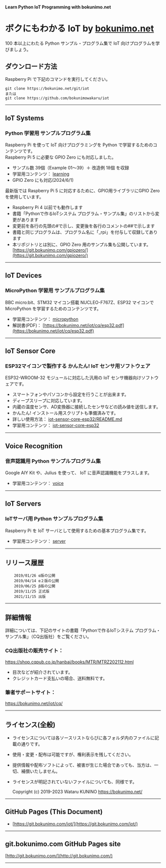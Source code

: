 #### Learn Python IoT Programming with bokunimo.net		
# ボクにもわかる IoT by [bokunimo.net](https://bokunimo.net/)		

100 本以上にわたる Python サンプル・プログラム集で IoT 向けプログラムを学びましょう。

## ダウンロード方法

Raspberry Pi で下記のコマンドを実行してください。

	git clone https://bokunimo.net/git/iot	
	または	
	git clone https://github.com/bokunimowakaru/iot	

--------------------------------------------------------------------------------
## IoT Systems		
### Python 学習用 サンプルプログラム集		

Raspberry Pi を使って IoT 向けプログラミングを Python で学習するためのコンテンツです。  
Raspberry Pi 5 に必要な GPIO Zero にも対応しました。  
- サンプル数 39個（Example 01～39）＋ 改造例 18個 を収録
- 学習用コンテンツ：
	[learning](https://github.com/bokunimowakaru/iot/tree/master/learning)
- GPIO Zero にも対応(2024/6/1)

最新版では Raspberry Pi 5 に対応するために、GPIO用ライブラリにGPIO Zeroを使用しています。  
- Raspberry Pi 4 以前でも動作します
- 書籍「Pythonで作るIoTシステム プログラム・サンプル集」のリストから変更があります
- 変更前を各行の先頭の#で示し、変更後を各行のコメントの##で示します
- 書籍と同じプログラムは、プログラム名に「_rpi」を付与して収録してあります
- 本リポジトリとは別に、GPIO Zero 用のサンプル集も公開しています。  
	[https://git.bokunimo.com/gpiozero/](https://git.bokunimo.com/gpiozero/)

--------------------------------------------------------------------------------
## IoT Devices		
### MicroPython 学習用 サンプルプログラム集		

BBC micro:bit、STM32 マイコン搭載 NUCLEO-F767Z、ESP32 マイコンで MicroPython を学習するためのコンテンツです。
- 学習用コンテンツ：
	[micropython](https://github.com/bokunimowakaru/iot/tree/master/micropython)
- 解説書(PDF)：
	[https://bokunimo.net/iot/cq/esp32.pdf](https://bokunimo.net/iot/cq/esp32.pdf)
--------------------------------------------------------------------------------
## IoT Sensor Core		
### ESP32マイコンで製作する かんたん! IoT センサ用ソフトウェア		

ESP32-WROOM-32 モジュールに対応した汎用の IoT センサ機器向けソフトウェアです。  
- スマートフォンやパソコンから設定を行うことが出来ます。  
- ディープスリープに対応しています。  
- 内蔵の温度センサ、AD変換器に接続したセンサなどの読み値を送信します。  
- かんたん! インストール用スクリプトも準備済みです。  
- 詳しい使用方法：
	[iot-sensor-core-esp32/README.md](https://github.com/bokunimowakaru/iot/tree/master/iot-sensor-core-esp32/README.md)
- 学習用コンテンツ：
	[iot-sensor-core-esp32](https://github.com/bokunimowakaru/iot/tree/master/iot-sensor-core-esp32)

--------------------------------------------------------------------------------
## Voice Recognition		
### 音声認識用 Python サンプルプログラム集		

Google AIY Kit や、Julius を使って、 IoT に音声認識機能をプラスします。
- 学習用コンテンツ：
	[voice](https://github.com/bokunimowakaru/iot/tree/master/voice)

--------------------------------------------------------------------------------
## IoT Servers		
### IoTサーバ用 Python サンプルプログラム集		

Raspberry Pi を IoT サーバとして使用するための基本プログラム集です。
- 学習用コンテンツ：
	[server](https://github.com/bokunimowakaru/iot/tree/master/server)

--------------------------------------------------------------------------------
## リリース履歴

		2019/01/26 α版の公開  
		2019/04/14 α２版の公開  
		2019/06/25 β版の公開  
		2019/11/25 正式版  
		2021/11/15 出版

--------------------------------------------------------------------------------
## 詳細情報

詳細については、下記のサイトの書籍「Pythonで作るIoTシステム
プログラム・サンプル集」（CQ出版社）をご覧ください。  

### CQ出版社の販売サイト：  
https://shop.cqpub.co.jp/hanbai/books/MTR/MTRZ202112.html  
- 目次などが紹介されています。  
- クレジットカード支払いの場合、送料無料です。  

### 筆者サポートサイト：  
https://bokunimo.net/iot/cq/  

--------------------------------------------------------------------------------
## ライセンス(全般)

* ライセンスについては各ソースリストならびに各フォルダ内のファイルに記載の通りです。  
* 使用・変更・配布は可能ですが、権利表示を残してください。  
* 提供情報や配布ソフトによって、被害が生じた場合であっても、当方は、一切、補償いたしません。  
* ライセンスが明記されていないファイルについても、同様です。  

	Copyright (c) 2019-2023 Wataru KUNINO <https://bokunimo.net/>  

----------------------------------------------------------------

## GitHub Pages (This Document)
* [https://git.bokunimo.com/iot/](https://git.bokunimo.com/iot/)  

----------------------------------------------------------------

## git.bokunimo.com GitHub Pages site
[http://git.bokunimo.com/](http://git.bokunimo.com/)  

----------------------------------------------------------------
